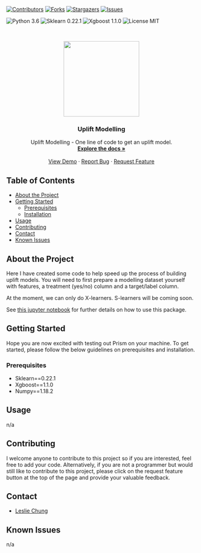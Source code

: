 [![Contributors][contributors-shield]][contributors-url]
[![Forks][forks-shield]][forks-url]
[![Stargazers][stars-shield]][stars-url]
[![Issues][issues-shield]][issues-url]

![Python 3.6](https://img.shields.io/badge/python-3.6-green.svg?style=plastic)
![Sklearn 0.22.1](https://img.shields.io/badge/sklearn-0.22.1-green.svg?style=plastic)
![Xgboost 1.1.0](https://img.shields.io/badge/xgboost-1.1.0-green.svg?style=plastic)
![License MIT](https://img.shields.io/badge/license-MIT-green.svg?style=plastic)

<br />
<p align="center">
  <a href="https://github.com/hklchung/UpliftModelling">
    <img src="https://media-exp1.licdn.com/dms/image/C5112AQF-t5pDKlOayA/article-cover_image-shrink_720_1280/0/1529834998584?e=1617840000&v=beta&t=ObRPC_txYtQs_Z-pBNJh6fxfCXOXtZ_KzFg_jOR9Y9E" height="200">
  </a>

  <h3 align="center">Uplift Modelling</h3>

  </p>
</p>

<p align="center">
  Uplift Modelling - One line of code to get an uplift model.
    <br />
    <a href="https://github.com/hklchung/UpliftModelling"><strong>Explore the docs »</strong></a>
    <br />
    <br />
    <a href="https://github.com/hklchung/UpliftModelling">View Demo</a>
    ·
    <a href="https://github.com/hklchung/UpliftModelling/issues">Report Bug</a>
    ·
    <a href="https://github.com/hklchung/UpliftModelling/issues">Request Feature</a>
  </p>
</p>

<!-- TABLE OF CONTENTS -->
## Table of Contents

* [About the Project](#about-the-project)
* [Getting Started](#getting-started)
  * [Prerequisites](#prerequisites)
  * [Installation](#installation)
* [Usage](#usage)
* [Contributing](#contributing)
* [Contact](#contact)
* [Known Issues](#known-issues)

<!-- ABOUT THE PROJECT -->

## About the Project
Here I have created some code to help speed up the process of building uplift models. You will need to first prepare a modelling dataset yourself with features, a treatment (yes/no) column and a target/label column. 

At the moment, we can only do X-learners. S-learners will be coming soon.

See [this jupyter notebook](https://github.com/hklchung/UpliftModelling/blob/main/How%20to%20run%20uplift_model.ipynb) for further details on how to use this package.

<!-- GETTING STARTED -->

## Getting Started
Hope you are now excited with testing out Prism on your machine. To get started, please follow the below guidelines on prerequisites and installation.

<!-- PREREQUISITES -->

### Prerequisites
* Sklearn==0.22.1
* Xgboost==1.1.0  
* Numpy==1.18.2

<!-- USAGE -->

## Usage
n/a
  
<!-- CONTRIBUTING -->

## Contributing
I welcome anyone to contribute to this project so if you are interested, feel free to add your code.
Alternatively, if you are not a programmer but would still like to contribute to this project, please click on the request feature button at the top of the page and provide your valuable feedback.

<!-- CONTACT -->

## Contact
* [Leslie Chung](https://github.com/hklchung)

<!-- KNOWN ISSUES -->

## Known Issues
n/a

<!-- MARKDOWN LINKS & IMAGES -->
<!-- https://www.markdownguide.org/basic-syntax/#reference-style-links -->
[contributors-shield]: https://img.shields.io/github/contributors/hklchung/UpliftModelling.svg?style=flat-square
[contributors-url]: https://github.com/hklchung/UpliftModelling/graphs/contributors
[forks-shield]: https://img.shields.io/github/forks/hklchung/UpliftModelling.svg?style=flat-square
[forks-url]: https://github.com/hklchung/UpliftModelling/network/members
[stars-shield]: https://img.shields.io/github/stars/hklchung/UpliftModelling.svg?style=flat-square
[stars-url]: https://github.com/hklchung/UpliftModelling/stargazers
[issues-shield]: https://img.shields.io/github/issues/hklchung/UpliftModelling.svg?style=flat-square
[issues-url]: https://github.com/hklchung/UpliftModelling/issues
